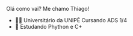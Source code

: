 Olá como vai? Me chamo Thiago!

- 👨‍🎓 Universitário da UNIPÊ Cursando ADS 1/4
- 🌱 Estudando Phython e C+






